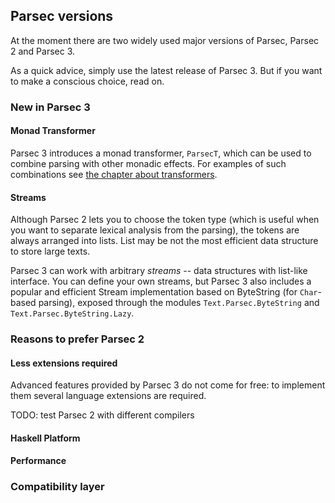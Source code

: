 Parsec versions
---------------

At the moment there are two widely used major versions of Parsec, Parsec 2 and
Parsec 3.

As a quick advice, simply use the latest release of Parsec 3. But if you want to
make a conscious choice, read on.

### New in Parsec 3 ###
#### Monad Transformer ####
Parsec 3 introduces a monad transformer, `ParsecT`, which can be used to combine
parsing with other monadic effects. For examples of such combinations see [the
chapter about transformers][TODO].

#### Streams ####
Although Parsec 2 lets you to choose the token type (which is useful when you
want to separate lexical analysis from the parsing), the tokens are always
arranged into lists. List may be not the most efficient data structure to store
large texts.

Parsec 3 can work with arbitrary *streams* -- data structures with list-like
interface. You can define your own streams, but Parsec 3 also includes a popular
and efficient Stream implementation based on ByteString (for `Char`-based
parsing), exposed through the modules `Text.Parsec.ByteString` and
`Text.Parsec.ByteString.Lazy`.

### Reasons to prefer Parsec 2 ###
#### Less extensions required ####
Advanced features provided by Parsec 3 do not come for free: to implement them
several language extensions are required.

TODO: test Parsec 2 with different compilers

#### Haskell Platform ####

#### Performance ####

### Compatibility layer ###

[TODO]: https://github.com/feuerbach/parsec-doc/wiki
